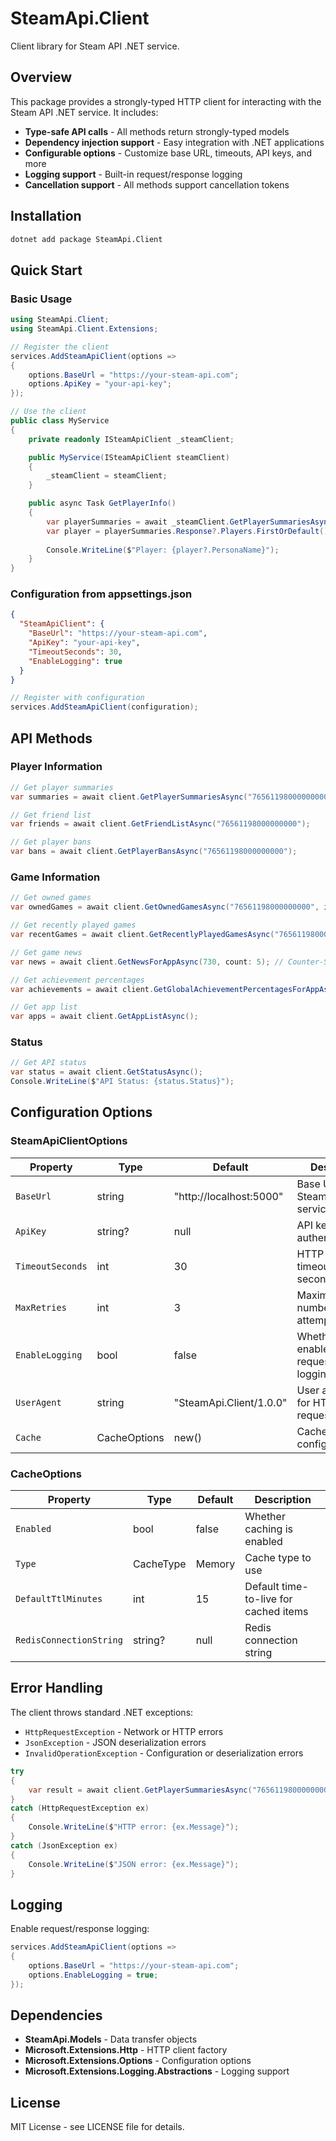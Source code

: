 # SteamApi.Client

Client library for Steam API .NET service.

## Overview

This package provides a strongly-typed HTTP client for interacting with the Steam API .NET service. It includes:

- **Type-safe API calls** - All methods return strongly-typed models
- **Dependency injection support** - Easy integration with .NET applications
- **Configurable options** - Customize base URL, timeouts, API keys, and more
- **Logging support** - Built-in request/response logging
- **Cancellation support** - All methods support cancellation tokens

## Installation

```bash
dotnet add package SteamApi.Client
```

## Quick Start

### Basic Usage

```csharp
using SteamApi.Client;
using SteamApi.Client.Extensions;

// Register the client
services.AddSteamApiClient(options =>
{
    options.BaseUrl = "https://your-steam-api.com";
    options.ApiKey = "your-api-key";
});

// Use the client
public class MyService
{
    private readonly ISteamApiClient _steamClient;

    public MyService(ISteamApiClient steamClient)
    {
        _steamClient = steamClient;
    }

    public async Task GetPlayerInfo()
    {
        var playerSummaries = await _steamClient.GetPlayerSummariesAsync("76561198000000000");
        var player = playerSummaries.Response?.Players.FirstOrDefault();
        
        Console.WriteLine($"Player: {player?.PersonaName}");
    }
}
```

### Configuration from appsettings.json

```json
{
  "SteamApiClient": {
    "BaseUrl": "https://your-steam-api.com",
    "ApiKey": "your-api-key",
    "TimeoutSeconds": 30,
    "EnableLogging": true
  }
}
```

```csharp
// Register with configuration
services.AddSteamApiClient(configuration);
```

## API Methods

### Player Information

```csharp
// Get player summaries
var summaries = await client.GetPlayerSummariesAsync("76561198000000000,76561198000000001");

// Get friend list
var friends = await client.GetFriendListAsync("76561198000000000");

// Get player bans
var bans = await client.GetPlayerBansAsync("76561198000000000");
```

### Game Information

```csharp
// Get owned games
var ownedGames = await client.GetOwnedGamesAsync("76561198000000000", includeAppInfo: true);

// Get recently played games
var recentGames = await client.GetRecentlyPlayedGamesAsync("76561198000000000", count: 10);

// Get game news
var news = await client.GetNewsForAppAsync(730, count: 5); // Counter-Strike 2

// Get achievement percentages
var achievements = await client.GetGlobalAchievementPercentagesForAppAsync(730);

// Get app list
var apps = await client.GetAppListAsync();
```

### Status

```csharp
// Get API status
var status = await client.GetStatusAsync();
Console.WriteLine($"API Status: {status.Status}");
```

## Configuration Options

### SteamApiClientOptions

| Property | Type | Default | Description |
|----------|------|---------|-------------|
| `BaseUrl` | string | "http://localhost:5000" | Base URL of the Steam API service |
| `ApiKey` | string? | null | API key for authentication |
| `TimeoutSeconds` | int | 30 | HTTP request timeout in seconds |
| `MaxRetries` | int | 3 | Maximum number of retry attempts |
| `EnableLogging` | bool | false | Whether to enable request/response logging |
| `UserAgent` | string | "SteamApi.Client/1.0.0" | User agent string for HTTP requests |
| `Cache` | CacheOptions | new() | Cache configuration |

### CacheOptions

| Property | Type | Default | Description |
|----------|------|---------|-------------|
| `Enabled` | bool | false | Whether caching is enabled |
| `Type` | CacheType | Memory | Cache type to use |
| `DefaultTtlMinutes` | int | 15 | Default time-to-live for cached items |
| `RedisConnectionString` | string? | null | Redis connection string |

## Error Handling

The client throws standard .NET exceptions:

- `HttpRequestException` - Network or HTTP errors
- `JsonException` - JSON deserialization errors
- `InvalidOperationException` - Configuration or deserialization errors

```csharp
try
{
    var result = await client.GetPlayerSummariesAsync("76561198000000000");
}
catch (HttpRequestException ex)
{
    Console.WriteLine($"HTTP error: {ex.Message}");
}
catch (JsonException ex)
{
    Console.WriteLine($"JSON error: {ex.Message}");
}
```

## Logging

Enable request/response logging:

```csharp
services.AddSteamApiClient(options =>
{
    options.BaseUrl = "https://your-steam-api.com";
    options.EnableLogging = true;
});
```

## Dependencies

- **SteamApi.Models** - Data transfer objects
- **Microsoft.Extensions.Http** - HTTP client factory
- **Microsoft.Extensions.Options** - Configuration options
- **Microsoft.Extensions.Logging.Abstractions** - Logging support

## License

MIT License - see LICENSE file for details. 